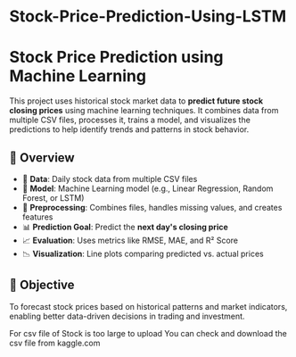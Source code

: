 # Stock-Price-Prediction-Using-LSTM
# Stock Price Prediction using Machine Learning

This project uses historical stock market data to **predict future stock closing prices** using machine learning techniques. It combines data from multiple CSV files, processes it, trains a model, and visualizes the predictions to help identify trends and patterns in stock behavior.

## 🚀 Overview

- 📅 **Data**: Daily stock data from multiple CSV files  
- 🧠 **Model**: Machine Learning model (e.g., Linear Regression, Random Forest, or LSTM)  
- 🧹 **Preprocessing**: Combines files, handles missing values, and creates features  
- 📊 **Prediction Goal**: Predict the **next day's closing price**  
- 📈 **Evaluation**: Uses metrics like RMSE, MAE, and R² Score  
- 📉 **Visualization**: Line plots comparing predicted vs. actual prices  

## 🧠 Objective

To forecast stock prices based on historical patterns and market indicators, enabling better data-driven decisions in trading and investment.




For csv file of Stock is too large to upload 
You can check and download the csv file from kaggle.com

